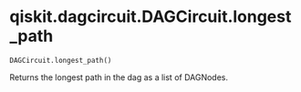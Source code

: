 # qiskit.dagcircuit.DAGCircuit.longest\_path

`DAGCircuit.longest_path()`

Returns the longest path in the dag as a list of DAGNodes.
